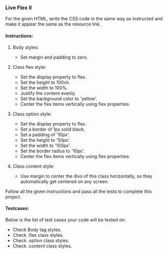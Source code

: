 ### Live Flex II
For the given HTML, write the CSS code in the same way as instructed and make it appear the same as the resource link.

#### Instructions:

1. Body styles:
    - Set margin and padding to zero.

2. Class flex style:
    - Set the display property to flex.
    - Set the height to 100vh.
    - Set the width to 100%.
    - Justify the content evenly.
    - Set the background color to 'yellow'.
    - Center the flex items vertically using flex properties.

3. Class option style:
    - Set the display property to flex.
    - Set a border of 1px solid black.
    - Set a padding of '10px'.
    - Set the height to '50px'.
    - Set the width to '100px'.
    - Set the border radius to '10px'.
    - Center the flex items vertically using flex properties.

4. Class content style:
    - Use margin to center the divs of this class horizontally, so they automatically get centered on any screen.

Follow all the given instructions and pass all the tests to complete this project.

#### Testcases:
Below is the list of test cases your code will be tested on:
- Check Body tag styles.
- Check .flex class styles.
- Check .option class styles.
- Check .content class styles.